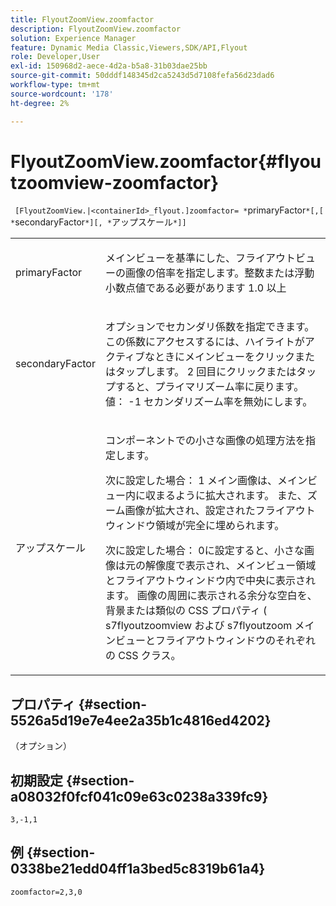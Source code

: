 ```yaml
---
title: FlyoutZoomView.zoomfactor
description: FlyoutZoomView.zoomfactor
solution: Experience Manager
feature: Dynamic Media Classic,Viewers,SDK/API,Flyout
role: Developer,User
exl-id: 150968d2-aece-4d2a-b5a8-31b03dae25bb
source-git-commit: 50dddf148345d2ca5243d5d7108fefa56d23dad6
workflow-type: tm+mt
source-wordcount: '178'
ht-degree: 2%

---
```


# FlyoutZoomView.zoomfactor{#flyoutzoomview-zoomfactor}

` [FlyoutZoomView.|<containerId>_flyout.]zoomfactor= *`primaryFactor`*[,[ *`secondaryFactor`*][, *`アップスケール`*]]`

<table id="table_9B98C97485DD4DEB8A6ECBCE8DF6B886"> 
 <tbody> 
  <tr> 
   <td colname="col1"> <p> <span class="codeph"> <span class="varname"> primaryFactor</span> </span> </p> </td> 
   <td colname="col2"> <p> メインビューを基準にした、フライアウトビューの画像の倍率を指定します。整数または浮動小数点値である必要があります <span class="codeph"> 1.0</span> 以上 </p> </td> 
  </tr> 
  <tr> 
   <td colname="col1"> <p> <span class="codeph"> <span class="varname"> secondaryFactor</span> </span> </p> </td> 
   <td colname="col2"> <p> オプションでセカンダリ係数を指定できます。この係数にアクセスするには、ハイライトがアクティブなときにメインビューをクリックまたはタップします。 2 回目にクリックまたはタップすると、プライマリズーム率に戻ります。 値： <span class="codeph"> -1</span> セカンダリズーム率を無効にします。 </p> </td> 
  </tr> 
  <tr> 
   <td colname="col1"> <p><span class="codeph"><span class="varname"> アップスケール</span></span> </p> </td> 
   <td colname="col2"> <p>コンポーネントでの小さな画像の処理方法を指定します。 </p> <p>次に設定した場合： <span class="codeph"> 1</span> メイン画像は、メインビュー内に収まるように拡大されます。 また、ズーム画像が拡大され、設定されたフライアウトウィンドウ領域が完全に埋められます。 </p> <p>次に設定した場合： <span class="codeph"> 0</span>に設定すると、小さな画像は元の解像度で表示され、メインビュー領域とフライアウトウィンドウ内で中央に表示されます。 画像の周囲に表示される余分な空白を、背景または類似の CSS プロパティ ( <span class="codeph"> s7flyoutzoomview</span> および <span class="codeph"> s7flyoutzoom</span> メインビューとフライアウトウィンドウのそれぞれの CSS クラス。 </p> </td> 
  </tr> 
 </tbody> 
</table>

## プロパティ {#section-5526a5d19e7e4ee2a35b1c4816ed4202}

（オプション）

## 初期設定 {#section-a08032f0fcf041c09e63c0238a339fc9}

`3,-1,1`

## 例 {#section-0338be21edd04ff1a3bed5c8319b61a4}

`zoomfactor=2,3,0`
